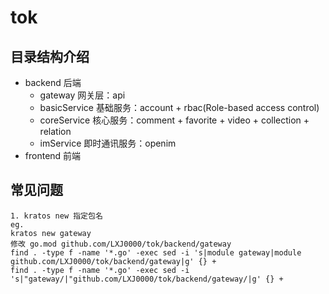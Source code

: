 # tok
## 目录结构介绍
- backend 后端
  - gateway 网关层：api
  - basicService 基础服务：account + rbac(Role-based access control)
  - coreService 核心服务：comment + favorite + video + collection + relation
  - imService 即时通讯服务：openim
- frontend 前端

## 常见问题
```
1. kratos new 指定包名
eg. 
kratos new gateway
修改 go.mod github.com/LXJ0000/tok/backend/gateway
find . -type f -name '*.go' -exec sed -i 's|module gateway|module github.com/LXJ0000/tok/backend/gateway|g' {} +
find . -type f -name '*.go' -exec sed -i 's|"gateway/|"github.com/LXJ0000/tok/backend/gateway/|g' {} +

```